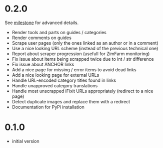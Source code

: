
# 0.2.0
See [milestone](https://github.com/openzim/ifixit/milestone/1) for advanced details.

- Render tools and parts on guides / categories
- Render comments on guides
- Scrape user pages (only the ones linked as an author or in a comment)
- Use a nice looking URL scheme (instead of the previous technical one)
- Report about scraper progression (usefull for ZimFarm monitoring)
- Fix issue about items being scrapped twice due to int / str difference
- Fix issue about ANCHOR links
- Add a nice page for missing / error items to avoid dead links
- Add a nice looking page for external URLs
- Handle URL-encoded category titles found in links
- Handle unapproved category translations
- Handle most unscrapped iFixit URLs appropriately (redirect to a nice page)
- Detect duplicate images and replace them with a redirect
- Documentation for PyPi installation


# 0.1.0

- initial version
